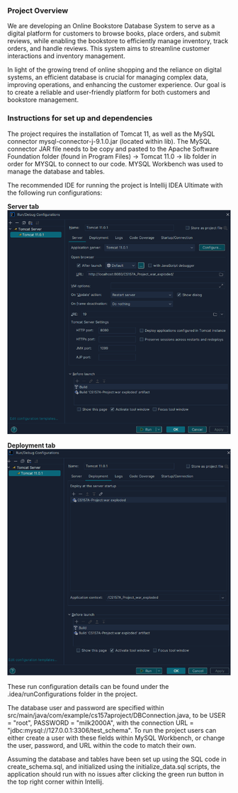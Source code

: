### Project Overview

We are developing an Online Bookstore Database System to serve as a digital platform for customers to browse books, place orders, and submit reviews, while enabling the bookstore to efficiently manage inventory, track orders, and handle reviews. This system aims to streamline customer interactions and inventory management. 

In light of the growing trend of online shopping and the reliance on digital systems, an efficient database is crucial for managing complex data, improving operations, and enhancing the customer experience. Our goal is to create a reliable and user-friendly platform for both customers and bookstore management.

### Instructions for set up and dependencies

The project requires the installation of Tomcat 11, as well as the MySQL connector mysql-connector-j-9.1.0.jar (located within lib). The  MySQL connector JAR file needs to be copy and pasted to the Apache Software Foundation folder (found in Program Files) -> Tomcat 11.0 -> lib folder in order for MYSQL to connect to our code. MYSQL Workbench was used to manage the database and tables. 

The recommended IDE for running the project is Intellij IDEA Ultimate with the following run configurations:

**Server tab**
![img.png](README_images/img.png)

**Deployment tab**
![img.png](README_images/img2.png)

These run configuration details can be found under the .idea/runConfigurations folder in the project.

The database user and password are specified within src/main/java/com/example/cs157aproject/DBConnection.java, to be USER = "root", PASSWORD = "milk2000A", with the connection URL = "jdbc:mysql://127.0.0.1:3306/test_schema". To run the project users can either create a user with these fields within MySQL Workbench, or change the user, password, and URL within the code to match their own.

Assuming the database and tables have been set up using the SQL code in create_schema.sql, and initialized using the initialize_data.sql scripts, the application should run with no issues after clicking the green run button in the top right corner within Intellij.
